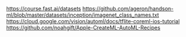 https://course.fast.ai/datasets
https://github.com/ageron/handson-ml/blob/master/datasets/inception/imagenet_class_names.txt
https://cloud.google.com/vision/automl/docs/tflite-coreml-ios-tutorial
https://github.com/noahgift/Apple-CreateML-AutoML-Recipes